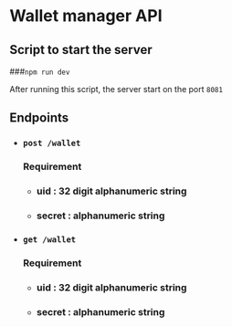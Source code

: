 # Wallet manager API
## Script to start the server

###`npm run dev`

 After running this script, the server start on the port `8081`
## Endpoints
* ### `post /wallet`
  ### Requirement
  * ### uid : 32 digit alphanumeric string
  * ### secret : alphanumeric string
* ### `get /wallet`
  ### Requirement
    * ### uid : 32 digit alphanumeric string
    * ### secret : alphanumeric string